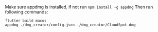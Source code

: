 Make sure appdmg is installed, if not run ```npm install -g appdmg```
Then run following commands:
```
flutter build macos
appdmg ./dmg_creator/config.json ./dmg_creator/CloudSpot.dmg
```